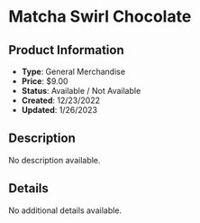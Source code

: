 # Matcha Swirl Chocolate

## Product Information
- **Type**: General Merchandise
- **Price**: $9.00
- **Status**: Available / Not Available
- **Created**: 12/23/2022
- **Updated**: 1/26/2023

## Description
No description available.



## Details
No additional details available.
